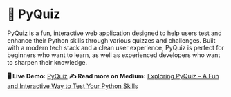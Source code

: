 # 🧠 PyQuiz
PyQuiz is a fun, interactive web application designed to help users test and enhance their Python skills through various quizzes and challenges. Built with a modern tech stack and a clean user experience, PyQuiz is perfect for beginners who want to learn, as well as experienced developers who want to sharpen their knowledge.

**🖥 Live Demo:** [PyQuiz](pyquiz.picsartacademy.am)
**✍️ Read more on Medium:** [Exploring PyQuiz – A Fun and Interactive Way to Test Your Python Skills](https://medium.com/@haykuhimkrtchyan09/exploring-pyquiz-a-fun-and-interactive-way-to-test-your-python-skills-c62cecd2f37c)
